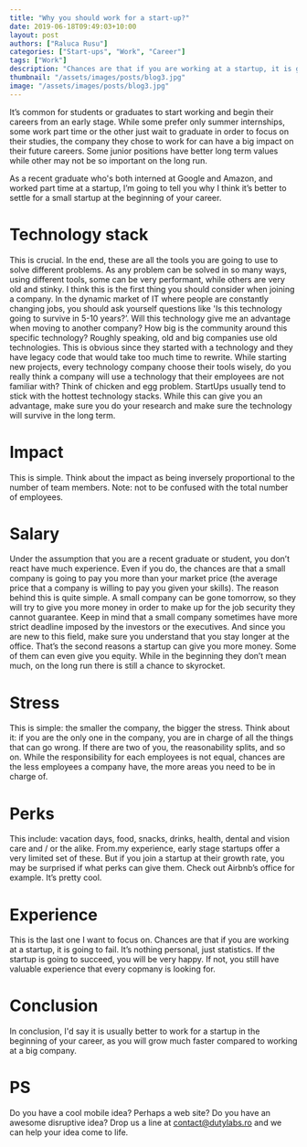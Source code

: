 ```yaml
---
title: "Why you should work for a start-up?"
date: 2019-06-18T09:49:03+10:00
layout: post
authors: ["Raluca Rusu"]
categories: ["Start-ups", "Work", "Career"]
tags: ["Work"]
description: "Chances are that if you are working at a startup, it is going to fail."
thumbnail: "/assets/images/posts/blog3.jpg"
image: "/assets/images/posts/blog3.jpg"
---
```


It’s common for students or graduates to start working and begin their careers from an early stage. While some prefer only summer internships, some work part time or the other just wait to graduate in order to focus on their studies, the company they chose to work for can have a big impact on their future careers. Some junior positions have better long term values while other may not be so important on the long run.

As a recent graduate who's both interned at Google and Amazon, and worked part time at a startup, I’m going to tell you why I think it’s better to settle for a small startup at the beginning of your career.

# Technology stack

This is crucial. In the end, these are all the tools you are going to use to solve different problems. As any problem can be solved in so many ways, using different tools, some can be very performant, while others are very old and stinky. I think this is the first thing you should consider when joining a company. In the dynamic market of IT where people are constantly changing jobs, you should ask yourself questions like 'Is this technology going to survive in 5-10 years?’. Will this technology give me an advantage when moving to another company? How big is the community around this specific technology?
Roughly speaking, old and big companies use old technologies. This is obvious since they started with a technology and they have legacy code that would take too much time to rewrite. While starting new projects, every technology company choose their tools wisely, do you really think a company will use a technology that their employees are not familiar with? Think of chicken and egg problem.
StartUps usually tend to stick with the hottest technology stacks. While this can give you an advantage, make sure you do your research and make sure the technology will survive in the long term.

# Impact

This is simple. Think about the impact as being inversely proportional to the number of team members. Note: not to be confused with the total number of employees.

# Salary

Under the assumption that you are a recent graduate or student, you don’t react have much experience. Even if you do, the chances are that a small company is going to pay you more than your market price (the average price that a company is willing to pay you given your skills). The reason behind this is quite simple. A small company can be gone tomorrow, so they will try to give you more money in order to make up for the job security they cannot guarantee. Keep in mind that a small company sometimes have more strict deadline imposed by the investors or the executives. And since you are new to this field, make sure you understand that you stay longer at the office. That’s the second reasons a startup can give you more money. Some of them can even give you equity. While in the beginning they don’t mean much, on the long run there is still a chance to skyrocket.

# Stress

This is simple: the smaller the company, the bigger the stress. Think about it: if you are the only one in the company, you are in charge of all the things that can go wrong. If there are two of you, the reasonability splits, and so on. While the responsibility for each employees is not equal, chances are the less employees a company have, the more areas you need to be in charge of.

# Perks

This include: vacation days, food, snacks, drinks, health, dental and vision care and / or the alike. From.my experience, early stage startups offer a very limited set of these. But if you join a startup at their growth rate, you may be surprised if what perks can give them. Check out Airbnb’s office for example. It’s pretty cool.

# Experience

This is the last one I want to focus on. Chances are that if you are working at a startup, it is going to fail. It’s nothing personal, just statistics. If the startup is going to succeed, you will be very happy. If not, you still have valuable experience that every copmany is looking for.

# Conclusion

In conclusion, I'd say it is usually better to work for a startup in the beginning of your career, as you will grow much faster compared to working at a big company.

# PS

Do you have a cool mobile idea? Perhaps a web site? Do you have an awesome disruptive idea? Drop us a line at [contact@dutylabs.ro](mailto:contact@dutylabs.ro) and we can help your idea come to life.
